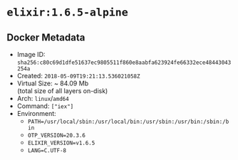 # `elixir:1.6.5-alpine`

## Docker Metadata

- Image ID: `sha256:c80c69d1dfe51637ec9805511f860e8aabfa623924fe66332ece48443043254a`
- Created: `2018-05-09T19:21:13.536021058Z`
- Virtual Size: ~ 84.09 Mb  
  (total size of all layers on-disk)
- Arch: `linux`/`amd64`
- Command: `["iex"]`
- Environment:
  - `PATH=/usr/local/sbin:/usr/local/bin:/usr/sbin:/usr/bin:/sbin:/bin`
  - `OTP_VERSION=20.3.6`
  - `ELIXIR_VERSION=v1.6.5`
  - `LANG=C.UTF-8`
